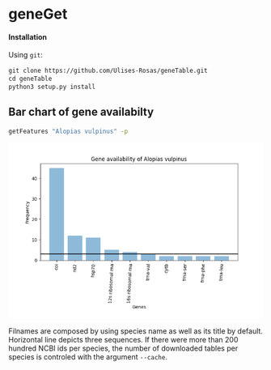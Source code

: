 # geneGet

#### Installation

Using `git`:

```Shell
git clone https://github.com/Ulises-Rosas/geneTable.git
cd geneTable
python3 setup.py install
```

## Bar chart of gene availabilty 

```Bash
getFeatures "Alopias vulpinus" -p
```
![](https://github.com/Ulises-Rosas/geneTable/blob/master/img/Alopias_vulpinus_getFeatures.png)

Filnames are composed by using species name as well as its title by default. Horizontal line depicts three sequences. If there were more than 200 hundred NCBI ids per species, the number of downloaded tables per species is controled with the argument `--cache`.
